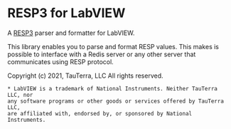 # RESP3 for LabVIEW

A [RESP3](https://github.com/antirez/RESP3/blob/master/spec.md) parser and formatter for LabVIEW.

This library enables you to parse and format RESP values. This makes is possible to interface with a Redis server or any other server that communicates using RESP protocol.

Copyright (c) 2021, TauTerra, LLC
All rights reserved.

```
* LabVIEW is a trademark of National Instruments. Neither TauTerra LLC, nor 
any software programs or other goods or services offered by TauTerra LLC, 
are affiliated with, endorsed by, or sponsored by National Instruments.
```
